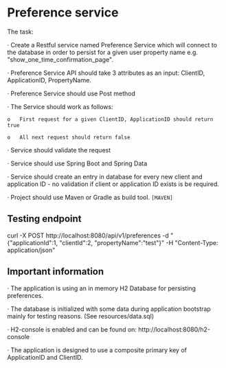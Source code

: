 # Preference service

The task:

·  Create a Restful service named Preference Service which will connect to the database in order to persist for a given
 user property name e.g. "show_one_time_confirmation_page".

·  Preference Service API should take 3 attributes as an input: ClientID, ApplicationID, PropertyName.

·  Preference Service should use Post method 

·  The Service should work as follows: 

    o   First request for a given ClientID, ApplicationID should return true 

    o   All next request should return false

·  Service should validate the request 

·  Service should use Spring Boot and Spring Data 

·  Service should create an entry in database for every new client and application ID - no validation if client or 
application ID exists is be required. 

·  Project should use Maven or Gradle as build tool. `[MAVEN]`


## Testing endpoint

curl -X POST http://localhost:8080/api/v1/preferences -d "{\"applicationId\":1, \"clientId\":2, \"propertyName\":\"test\"}" -H "Content-Type: application/json"

## Important information

·  The application is using an in memory H2 Database for persisting preferences.

·  The database is initialized with some data during application bootstrap mainly for testing reasons.
(See resources/data.sql)

·  H2-console is enabled and can be found on: http://localhost:8080/h2-console

·  The application is designed to use a composite primary key of ApplicationID and ClientID.


